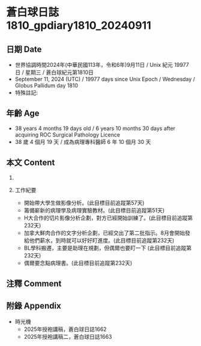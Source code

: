 [_metadata_:encoding]: - "utf-8"
[_metadata_:language]: - "zh-Hant-TW"
[_metadata_:fileformat]: - "markdown"
[_metadata_:MIME_type]: - "text/plain"
[_metadata_:markdown_version]: - "commonmark version 0.30"
[_metadata_:markdown_spec]: - "https://spec.commonmark.org/0.30/"

# 蒼白球日誌1810_gpdiary1810_20240911 #

## 日期 Date ##

* 世界協調時間2024年(中華民國113年，令和6年)9月11日 / Unix 紀元 19977 日 / 星期三 / 蒼白球紀元第1810日
* September 11, 2024 (UTC) / 19977 days since Unix Epoch / Wednesday / Globus Pallidum day 1810
* 特殊註記:

## 年齡 Age ##

* 38 years 4 months 19 days old / 6 years 10 months 30 days after acquiring ROC Surgical Pathology Licence
* 38 歲 4 個月 19 天 / 成為病理專科醫師 6 年 10 個月 30 天

## 本文 Content ##

1. 

2. 工作紀要

    - 開始帶大學生做影像分析。(此目標目前追蹤第57天)
    - 籌備嶄新的病理學及病理實驗教材。(此目標目前追蹤第51天)
    - H大合作的切片影像分析企劃，對方已經開始訓練了。(此目標目前追蹤第232天)
    - 加拿大鮮肉合作的文字分析企劃，已經交出了第二批指示。8月會開始發給他們薪水，到時就可以好好盯進度。(此目標目前追蹤第232天)
    - BL學科搬遷，主要是助理在規劃，但偶爾也要盯一下 (此目標目前追蹤第232天)
    - 偶爾要念點病理書。(此目標目前追蹤第232天)

## 注釋 Comment ##


## 附錄 Appendix ##

* 時光機
    - 2025年授袍講稿，蒼白球日誌1662
    - 2025年授袍講稿二，蒼白球日誌1663
